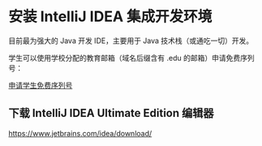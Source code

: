 # 安装 IntelliJ IDEA 集成开发环境

目前最为强大的 Java 开发 IDE，主要用于 Java 技术栈（或通吃一切）开发。

学生可以使用学校分配的教育邮箱（域名后缀含有 .edu 的邮箱）申请免费序列号：

[申请学生免费序列号](https://www.jetbrains.com/student/)

## 下载 IntelliJ IDEA Ultimate Edition 编辑器

https://www.jetbrains.com/idea/download/

